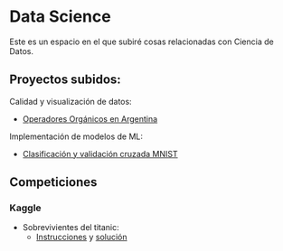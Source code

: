# Data Science

Este es un espacio en el que subiré cosas relacionadas con Ciencia de Datos.

## Proyectos subidos:

Calidad y visualización de datos:
- [Operadores Orgánicos en Argentina](proyectos/operadores_organicos_arg)

Implementación de modelos de ML:
- [Clasificación y validación cruzada MNIST](proyectos/mnist)


## Competiciones

### Kaggle

- Sobrevivientes del titanic:
    - [Instrucciones](https://www.kaggle.com/competitions/titanic/overview) y [solución](competitions/titanic_kaggle/titanic_kaggle.py)
